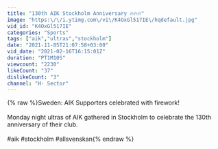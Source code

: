 ```yaml
---
title: "130th AIK Stockholm Anniversary 🔥🔥🔥"
image: "https:\/\/i.ytimg.com\/vi\/K4OxGl517IE\/hqdefault.jpg"
vid_id: "K4OxGl517IE"
categories: "Sports"
tags: ["aik","ultras","stockholm"]
date: "2021-11-05T21:07:58+03:00"
vid_date: "2021-02-16T16:15:01Z"
duration: "PT1M10S"
viewcount: "2230"
likeCount: "37"
dislikeCount: "3"
channel: "H- Sector"
---
```

{% raw %}Sweden: AIK Supporters celebrated with firework!<br /><br />Monday night ultras of AIK gathered in Stockholm to celebrate the 130th anniversary of their club.<br /><br />#aik #stockholm #allsvenskan{% endraw %}
